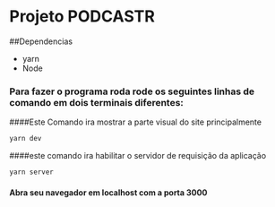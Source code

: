 # Projeto PODCASTR


##Dependencias

* yarn
* Node

### Para fazer o programa roda rode os seguintes linhas de comando em dois terminais diferentes:

####Este Comando ira mostrar a parte visual do site principalmente
```powershell
yarn dev
```

####este comando ira habilitar o servidor de requisição da aplicação
```powershell
yarn server
```
#### Abra seu navegador em localhost com a porta 3000
